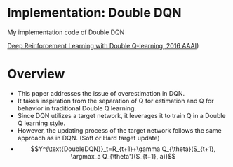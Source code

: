 # Implementation: Double DQN

My implementation code of Double DQN

[Deep Reinforcement Learning with Double Q-learning, 2016 AAAI](https://arxiv.org/pdf/1509.06461.pdf))

# Overview

- This paper addresses the issue of overestimation in DQN.
- It takes inspiration from the separation of Q for estimation and Q for behavior in traditional Double Q learning.
- Since DQN utilizes a target network, it leverages it to train Q in a Double Q learning style.
- However, the updating process of the target network follows the same approach as in DQN. (Soft or Hard target update)
- $$Y^{\text{DoubleDQN}}_t=R_{t+1}+\gamma Q_{\theta}(S_{t+1}, \argmax_a Q_{\theta'}(S_{t+1}, a))$$
